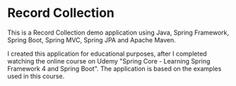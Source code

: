 # Record Collection
This is a Record Collection demo application using Java, Spring Framework, Spring Boot, Spring MVC, Spring JPA and Apache Maven.

I created this application for educational purposes, after I completed watching the online course on Udemy "Spring Core - Learning Spring Framework 4 and Spring Boot". The application is based on the examples used in this course. 
